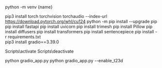 python -m venv {name}

pip3 install torch torchvision torchaudio --index-url https://download.pytorch.org/whl/cu124
python -m pip install --upgrade pip
pip install fastapi
pip install uvicorn
pip install trimesh
pip install Pillow
pip install diffusers
pip install transformers
pip install sentencepiece
pip install -r requirements.txt  
pip3 install gradio==3.39.0

Scripts\activate
Scripts\deactivate

python gradio_app.py
python gradio_app.py --enable_t23d
